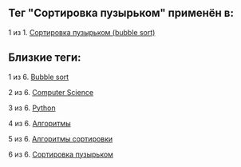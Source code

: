 ## Тег "Сортировка пузырьком" применён в:

1 из 1. [Сортировка пузырьком (bubble sort)](../Computer%20science/Сортировки/Сортировка%20пузырьком.md)

## Близкие теги:

1 из 6. [Bubble sort](./bubble%20sort.md)

2 из 6. [Computer Science](./computer%20science.md)

3 из 6. [Python](./python.md)

4 из 6. [Алгоритмы](./алгоритмы.md)

5 из 6. [Алгоритмы сортировки](./алгоритмы%20сортировки.md)

6 из 6. [Сортировка пузырьком](./сортировка%20пузырьком.md)

